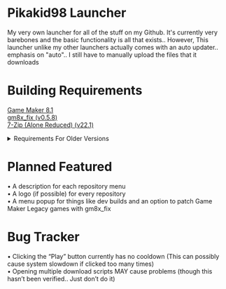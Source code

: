 ﻿# Pikakid98 Launcher
My very own launcher for all of the stuff on my Github. It's currently very barebones and the basic functionality is all that exists.. However, This launcher unlike my other launchers actually comes with an auto updater.. emphasis on "auto".. I still have to manually upload the files that it downloads

# Building Requirements

[Game Maker 8.1](https://archive.org/details/GameMaker81)
\
[gm8x_fix (v0.5.8)](https://github.com/skyfloogle/gm8x_fix/releases/tag/v0.5.8)
\
[7-Zip (Alone Reduced) (v22.1)](https://www.7-zip.org/a/7zr.exe)

<details>
<summary>Requirements For Older Versions</summary>

[7-Zip (Alone) (v22.0)](https://www.7-zip.org/a/7z2107-extra.7z) (< Dev 29/6/2022)
\
[HTTP Downloader (v1.0.4.8)](https://github.com/erickutcher/httpdownloader/releases/v1.0.4.8) (< v0.5)
\
[7-Zip (Alone (v21.07)](https://www.7-zip.org/a/7z2107-extra.7z) (< v0.2.1)
\
[7-Zip (v21.03 Beta)](https://www.7-zip.org/a/7z2103.exe) (< v0.2.1)

</details>

# Planned Featured

• A description for each repository menu
\
• A logo (if possible) for every repository
\
• A menu popup for things like dev builds and an option to patch Game Maker Legacy games with gm8x_fix


# Bug Tracker

• Clicking the “Play” button currently has no cooldown (This can possibly cause system slowdown if clicked too many times)
\
• Opening multiple download scripts MAY cause problems (though this hasn’t been verified.. Just don’t do it)

